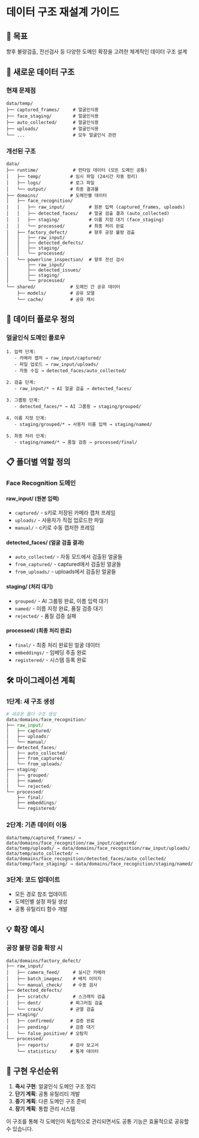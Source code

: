 # 데이터 구조 재설계 가이드

## 🎯 목표
향후 불량검출, 전선검사 등 다양한 도메인 확장을 고려한 체계적인 데이터 구조 설계

## 📁 새로운 데이터 구조

### 현재 문제점
```
data/temp/
├── captured_frames/     # 얼굴인식용
├── face_staging/        # 얼굴인식용
├── auto_collected/      # 얼굴인식용
├── uploads/             # 얼굴인식용
└── ...                  # 모두 얼굴인식 관련
```

### 개선된 구조
```
data/
├── runtime/             # 런타임 데이터 (모든 도메인 공통)
│   ├── temp/           # 임시 파일 (24시간 자동 정리)
│   ├── logs/           # 로그 파일
│   └── output/         # 최종 결과물
├── domains/            # 도메인별 데이터
│   ├── face_recognition/
│   │   ├── raw_input/         # 원본 입력 (captured_frames, uploads)
│   │   ├── detected_faces/    # 얼굴 검출 결과 (auto_collected)
│   │   ├── staging/           # 이름 지정 대기 (face_staging)
│   │   └── processed/         # 최종 처리 완료
│   ├── factory_defect/        # 향후 공장 불량 검출
│   │   ├── raw_input/
│   │   ├── detected_defects/
│   │   ├── staging/
│   │   └── processed/
│   └── powerline_inspection/  # 향후 전선 검사
│       ├── raw_input/
│       ├── detected_issues/
│       ├── staging/
│       └── processed/
└── shared/             # 도메인 간 공유 데이터
    ├── models/         # 공유 모델
    └── cache/          # 공유 캐시
```

## 🔄 데이터 플로우 정의

### 얼굴인식 도메인 플로우
```
1. 입력 단계:
   - 카메라 캡처 → raw_input/captured/
   - 파일 업로드 → raw_input/uploads/
   - 자동 수집 → detected_faces/auto_collected/

2. 검출 단계:
   - raw_input/* → AI 얼굴 검출 → detected_faces/

3. 그룹핑 단계:
   - detected_faces/* → AI 그룹핑 → staging/grouped/

4. 이름 지정 단계:
   - staging/grouped/* → 사용자 이름 입력 → staging/named/

5. 최종 처리 단계:
   - staging/named/* → 품질 검증 → processed/final/
```

## 📋 폴더별 역할 정의

### Face Recognition 도메인

#### raw_input/ (원본 입력)
- `captured/` - s키로 저장된 카메라 캡처 프레임
- `uploads/` - 사용자가 직접 업로드한 파일
- `manual/` - c키로 수동 캡처한 프레임

#### detected_faces/ (얼굴 검출 결과)
- `auto_collected/` - 자동 모드에서 검출된 얼굴들
- `from_captured/` - captured에서 검출된 얼굴들  
- `from_uploads/` - uploads에서 검출된 얼굴들

#### staging/ (처리 대기)
- `grouped/` - AI 그룹핑 완료, 이름 입력 대기
- `named/` - 이름 지정 완료, 품질 검증 대기
- `rejected/` - 품질 검증 실패

#### processed/ (최종 처리 완료)
- `final/` - 최종 처리 완료된 얼굴 데이터
- `embeddings/` - 임베딩 추출 완료
- `registered/` - 시스템 등록 완료

## 🛠️ 마이그레이션 계획

### 1단계: 새 구조 생성
```python
# 새로운 폴더 구조 생성
data/domains/face_recognition/
├── raw_input/
│   ├── captured/
│   ├── uploads/
│   └── manual/
├── detected_faces/
│   ├── auto_collected/
│   ├── from_captured/
│   └── from_uploads/
├── staging/
│   ├── grouped/
│   ├── named/
│   └── rejected/
└── processed/
    ├── final/
    ├── embeddings/
    └── registered/
```

### 2단계: 기존 데이터 이동
```
data/temp/captured_frames/ → data/domains/face_recognition/raw_input/captured/
data/temp/uploads/ → data/domains/face_recognition/raw_input/uploads/
data/temp/auto_collected/ → data/domains/face_recognition/detected_faces/auto_collected/
data/temp/face_staging/ → data/domains/face_recognition/staging/named/
```

### 3단계: 코드 업데이트
- 모든 경로 참조 업데이트
- 도메인별 설정 파일 생성
- 공통 유틸리티 함수 개발

## 💡 확장 예시

### 공장 불량 검출 확장 시
```
data/domains/factory_defect/
├── raw_input/
│   ├── camera_feed/     # 실시간 카메라
│   ├── batch_images/    # 배치 이미지
│   └── manual_check/    # 수동 검사
├── detected_defects/
│   ├── scratch/         # 스크래치 검출
│   ├── dent/           # 찌그러짐 검출
│   └── crack/          # 균열 검출
├── staging/
│   ├── confirmed/      # 검증 완료
│   ├── pending/        # 검증 대기
│   └── false_positive/ # 오탐지
└── processed/
    ├── reports/        # 검사 보고서
    └── statistics/     # 통계 데이터
```

## 🔧 구현 우선순위

1. **즉시 구현**: 얼굴인식 도메인 구조 정리
2. **단기 계획**: 공통 유틸리티 개발
3. **중기 계획**: 다른 도메인 구조 준비
4. **장기 계획**: 통합 관리 시스템

이 구조를 통해 각 도메인이 독립적으로 관리되면서도 
공통 기능은 효율적으로 공유할 수 있습니다. 